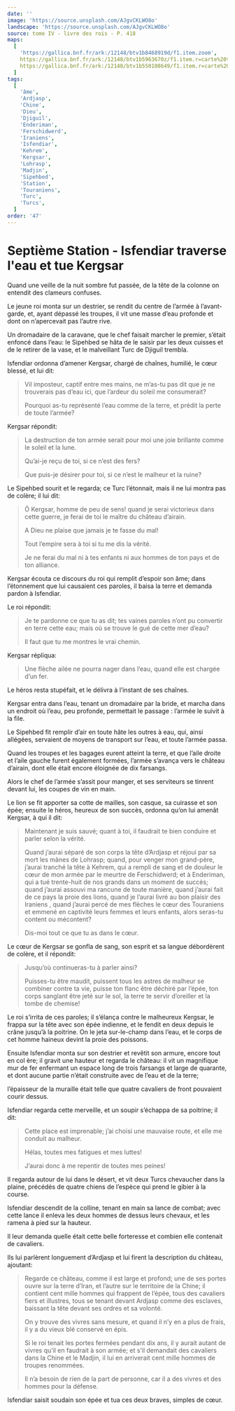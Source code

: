 ```yaml
---
date: ''
image: 'https://source.unsplash.com/AJgvCKLWO8o'
landscape: 'https://source.unsplash.com/AJgvCKLWO8o'
source: tome IV - livre des rois - P. 418
maps:
  [
    'https://gallica.bnf.fr/ark:/12148/btv1b8468919d/f1.item.zoom',
    https://gallica.bnf.fr/ark:/12148/btv1b5963670z/f1.item.r=carte%20touran.zoom,
    https://gallica.bnf.fr/ark:/12148/btv1b550108649/f1.item.r=carte%20touran.zoom,
  ]
tags:
  [
    'âme',
    'Ardjasp',
    'Chine',
    'Dieu',
    'Djiguil',
    'Enderiman',
    'Ferschidwerd',
    'Iraniens',
    'Isfendiar',
    'Kehrem',
    'Kergsar',
    'Lohrasp',
    'Madjin',
    'Sipehbed',
    'Station',
    'Touraniens',
    'Turc',
    'Turcs',
  ]
order: '47'
---
```


# Septième Station - Isfendiar traverse l'eau et tue Kergsar

Quand une veille de la nuit sombre fut passée, de la tête de la colonne on entendit des clameurs confuses.

Le jeune roi monta sur un destrier, se rendit du centre de l’armée à l’avant-garde, et, ayant dépassé les troupes, il vit une masse d’eau profonde et dont on n’apercevait pas l’autre rive.

Un dromadaire de la caravane, que le chef faisait marcher le premier, s’était enfoncé dans l’eau: le Sipehbed se hâta de le saisir par les deux cuisses et de le retirer de la vase, et le malveillant Turc de Djiguil trembla.

Isfendiar ordonna d’amener Kergsar, chargé de chaînes, humilié, le cœur blessé, et lui dit:

> Vil imposteur, captif entre mes mains, ne m’as-tu pas dit que je ne trouverais pas d’eau ici, que l’ardeur du soleil me consumerait?
>
> Pourquoi as-tu représenté l’eau comme de la terre, et prédit la perte de toute l’armée?

Kergsar répondit:

> La destruction de ton armée serait pour moi une joie brillante comme le soleil et la lune.
>
> Qu’ai-je reçu de toi, si ce n’est des fers?
>
> Que puis-je désirer pour toi, si ce n’est le malheur et la ruine?

Le Sipehbed sourit et le regarda; ce Turc l’étonnait, mais il ne lui montra pas de colère; il lui dit:

> Ô Kergsar, homme de peu de sens! quand je serai victorieux dans cette guerre, je ferai de toi le maître du château d’airain.
>
> A Dieu ne plaise que jamais je te fasse du mal!
>
> Tout l’empire sera à toi si tu me dis la vérité.
>
> Je ne ferai du mal ni à tes enfants ni aux hommes de ton pays et de ton alliance.

Kergsar écouta ce discours du roi qui remplit d’espoir son âme; dans l’étonnement que lui causaient ces paroles, il baisa la terre et demanda pardon à Isfendiar.

Le roi répondit:

> Je te pardonne ce que tu as dit; tes vaines paroles n’ont pu convertir en terre cette eau; mais où se trouve le gué de cette mer d’eau?
>
> Il faut que tu me montres le vrai chemin.

Kergsar répliqua:

> Une flèche ailée ne pourra nager dans l’eau, quand elle est chargée d’un fer.

Le héros resta stupéfait, et le délivra à l’instant de ses chaînes.

Kergsar entra dans l’eau, tenant un dromadaire par la bride, et marcha dans un endroit où l’eau, peu profonde, permettait le passage : l’armée le suivit à la file.

Le Sipehbed fit remplir d’air en toute hâte les outres à eau, qui, ainsi allégées, servaient de moyens de transport sur l’eau, et toute l’armée passa.

Quand les troupes et les bagages eurent atteint la terre, et que l’aile droite et l’aile gauche furent également formées, l’armée s’avança vers le château d’airain, dont elle était encore éloignée de dix farsangs.

Alors le chef de l’armée s’assit pour manger, et ses serviteurs se tinrent devant lui, les coupes de vin en main.

Le lion se fit apporter sa cotte de mailles, son casque, sa cuirasse et son épée; ensuite le héros, heureux de son succès, ordonna qu’on lui amenât Kergsar, à qui il dit:

> Maintenant je suis sauvé; quant à toi, il faudrait te bien conduire et parler selon la vérité.
>
> Quand j’aurai séparé de son corps la tête d’Ardjasp et réjoui par sa mort les mânes de Lohrasp; quand, pour venger mon grand-père, j’aurai tranché la tête à Kehrem, qui a rempli de sang et de douleur le cœur de mon armée par le meurtre de Ferschidwerd; et à Enderiman, qui a tué trente-huit de nos grands dans un moment de succès; quand j’aurai assouvi ma rancune de toute manière, quand j’aurai fait de ce pays la proie des lions, quand je l’aurai livré au bon plaisir des Iraniens , quand j’aurai percé de mes flèches le cœur des Touraniens et emmené en captivité leurs femmes et leurs enfants, alors seras-tu content ou mécontent?
>
> Dis-moi tout ce que tu as dans le cœur.

Le cœur de Kergsar se gonfla de sang, son esprit et sa langue débordèrent de colère, et il répondit:

> Jusqu’où continueras-tu à parler ainsi?
>
> Puisses-tu être maudit, puissent tous les astres de malheur se combiner contre ta vie, puisse ton flanc être déchiré par l’épée, ton corps sanglant être jeté sur le sol, la terre te servir d’oreiller et la tombe de chemise!

Le roi s’irrita de ces paroles; il s’élança contre le malheureux Kergsar, le frappa sur la tête avec son épée indienne, et le fendit en deux depuis le crâne jusqu’à la poitrine. On le jeta sur-le-champ dans l’eau, et le corps de cet homme haineux devint la proie des poissons.

Ensuite Isfendiar monta sur son destrier et revêtit son armure, encore tout en col
ère; il gravit une hauteur et regarda le château: il vit un magnifique mur de fer enfermant un espace long de trois farsangs et large de quarante, et dont aucune partie n’était construite avec de l’eau et de la terre;

l’épaisseur de la muraille était telle que quatre cavaliers de front pouvaient courir dessus.

Isfendiar regarda cette merveille, et un soupir s’échappa de sa poitrine; il dit:

> Cette place est imprenable; j’ai choisi une mauvaise route, et elle me conduit au malheur.
>
> Hélas, toutes mes fatigues et mes luttes!
>
> J’aurai donc à me repentir de toutes mes peines!

Il regarda autour de lui dans le désert, et vit deux Turcs chevaucher dans la plaine, précédés de quatre chiens de l’espèce qui prend le gibier à la course.

Isfendiar descendit de la colline, tenant en main sa lance de combat; avec cette lance il enleva les deux hommes de dessus leurs chevaux, et les ramena à pied sur la hauteur.

Il leur demanda quelle était cette belle forteresse et combien elle contenait de cavaliers.

Ils lui parlèrent longuement d’Ardjasp et lui firent la description du château, ajoutant:

> Regarde ce château, comme il est large et profond; une de ses portes ouvre sur la terre d’Iran, et l’autre sur le territoire de la Chine; il contient cent mille hommes qui frappent de l’épée, tous des cavaliers fiers et illustres, tous se tenant devant Ardjasp comme des esclaves, baissant la tête devant ses ordres et sa volonté.
>
> On y trouve des vivres sans mesure, et quand il n’y en a plus de frais, il y a du vieux blé conservé en épis.
>
> Si le roi tenait les portes fermées pendant dix ans, il y aurait autant de vivres qu’il en faudrait à son armée; et s’il demandait des cavaliers dans la Chine et le Madjin, il lui en arriverait cent mille hommes de troupes renommées.
>
> Il n’a besoin de rien de la part de personne, car il a des vivres et des hommes pour la défense.

Isfendiar saisit soudain son épée et tua ces deux braves, simples de cœur.
